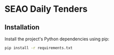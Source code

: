 # SEAO Daily Tenders

## Installation

Install the project's Python dependencies using pip:

```bash
pip install -r requirements.txt
```

